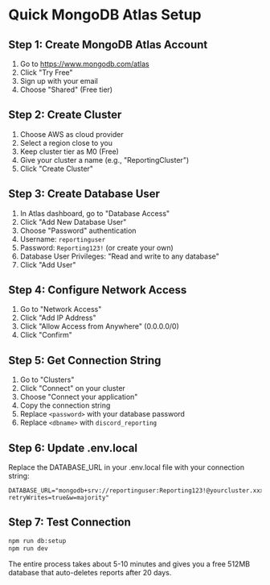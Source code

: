 # Quick MongoDB Atlas Setup

## Step 1: Create MongoDB Atlas Account
1. Go to https://www.mongodb.com/atlas
2. Click "Try Free"
3. Sign up with your email
4. Choose "Shared" (Free tier)

## Step 2: Create Cluster
1. Choose AWS as cloud provider
2. Select a region close to you
3. Keep cluster tier as M0 (Free)
4. Give your cluster a name (e.g., "ReportingCluster")
5. Click "Create Cluster"

## Step 3: Create Database User
1. In Atlas dashboard, go to "Database Access"
2. Click "Add New Database User"
3. Choose "Password" authentication
4. Username: `reportinguser`
5. Password: `Reporting123!` (or create your own)
6. Database User Privileges: "Read and write to any database"
7. Click "Add User"

## Step 4: Configure Network Access
1. Go to "Network Access"
2. Click "Add IP Address"
3. Click "Allow Access from Anywhere" (0.0.0.0/0)
4. Click "Confirm"

## Step 5: Get Connection String
1. Go to "Clusters"
2. Click "Connect" on your cluster
3. Choose "Connect your application"
4. Copy the connection string
5. Replace `<password>` with your database password
6. Replace `<dbname>` with `discord_reporting`

## Step 6: Update .env.local
Replace the DATABASE_URL in your .env.local file with your connection string:
```
DATABASE_URL="mongodb+srv://reportinguser:Reporting123!@yourcluster.xxxxx.mongodb.net/discord_reporting?retryWrites=true&w=majority"
```

## Step 7: Test Connection
```bash
npm run db:setup
npm run dev
```

The entire process takes about 5-10 minutes and gives you a free 512MB database that auto-deletes reports after 20 days.